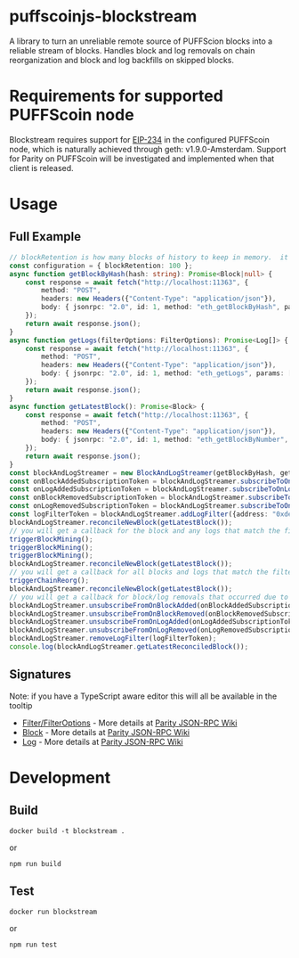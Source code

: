 # puffscoinjs-blockstream

A library to turn an unreliable remote source of PUFFScion blocks into a reliable stream of blocks.  Handles block and log removals on chain reorganization and block and log backfills on skipped blocks.

# Requirements for supported PUFFScoin node
Blockstream requires support for [EIP-234](https://github.com/ethereum/EIPs/blob/master/EIPS/eip-234.md) in the configured PUFFScoin node, which is naturally achieved through geth: v1.9.0-Amsterdam. Support for Parity on PUFFScoin will be investigated and implemented when that client is released.

# Usage

## Full Example
```typescript
// blockRetention is how many blocks of history to keep in memory.  it defaults to 100 if not supplied
const configuration = { blockRetention: 100 };
async function getBlockByHash(hash: string): Promise<Block|null> {
    const response = await fetch("http://localhost:11363", {
        method: "POST",
        headers: new Headers({"Content-Type": "application/json"}),
        body: { jsonrpc: "2.0", id: 1, method: "eth_getBlockByHash", params: [hash, false] }
    });
    return await response.json();
}
async function getLogs(filterOptions: FilterOptions): Promise<Log[]> {
    const response = await fetch("http://localhost:11363", {
        method: "POST",
        headers: new Headers({"Content-Type": "application/json"}),
        body: { jsonrpc: "2.0", id: 1, method: "eth_getLogs", params: [filterOptions] }
    });
    return await response.json();
}
async function getLatestBlock(): Promise<Block> {
    const response = await fetch("http://localhost:11363", {
        method: "POST",
        headers: new Headers({"Content-Type": "application/json"}),
        body: { jsonrpc: "2.0", id: 1, method: "eth_getBlockByNumber", params: ["latest", false] }
    });
    return await response.json();
}
const blockAndLogStreamer = new BlockAndLogStreamer(getBlockByHash, getLogs, configuration);
const onBlockAddedSubscriptionToken = blockAndLogStreamer.subscribeToOnBlockAdded(block => console.log(block));
const onLogAddedSubscriptionToken = blockAndLogStreamer.subscribeToOnLogAdded(log => console.log(log));
const onBlockRemovedSubscriptionToken = blockAndLogStreamer.subscribeToOnBlockRemoved(block => console.log(block));
const onLogRemovedSubscriptionToken = blockAndLogStreamer.subscribeToOnLogRemoved(log => console.log(log));
const logFilterToken = blockAndLogStreamer.addLogFilter({address: "0xdeadbeefdeadbeefdeadbeefdeadbeefdeadbeef", topics: ["0xbadf00dbadf00dbadf00dbadf00dbadf00dbadf00dbadf00dbadf00dbaadf00d"]});
blockAndLogStreamer.reconcileNewBlock(getLatestBlock());
// you will get a callback for the block and any logs that match the filter here
triggerBlockMining();
triggerBlockMining();
triggerBlockMining();
blockAndLogStreamer.reconcileNewBlock(getLatestBlock());
// you will get a callback for all blocks and logs that match the filter that have been added to the chain since the previous call to reconcileNewBlock
triggerChainReorg();
blockAndLogStreamer.reconcileNewBlock(getLatestBlock());
// you will get a callback for block/log removals that occurred due to the chain re-org, followed by block/log additions
blockAndLogStreamer.unsubscribeFromOnBlockAdded(onBlockAddedSubscriptionToken);
blockAndLogStreamer.unsubscribeFromOnBlockRemoved(onBlockRemovedSubscriptionToken);
blockAndLogStreamer.unsubscribeFromOnLogAdded(onLogAddedSubscriptionToken);
blockAndLogStreamer.unsubscribeFromOnLogRemoved(onLogRemovedSubscriptionToken);
blockAndLogStreamer.removeLogFilter(logFilterToken);
console.log(blockAndLogStreamer.getLatestReconciledBlock());
```

## Signatures
Note: if you have a TypeScript aware editor this will all be available in the tooltip
* [Filter/FilterOptions](https://github.com/ethereumjs/ethereumjs-blockstream/blob/master/source/models/filters.ts#L1-L10) - More details at [Parity JSON-RPC Wiki](https://wiki.parity.io/JSONRPC-eth-module#eth_newfilter)
* [Block](https://github.com/ethereumjs/ethereumjs-blockstream/blob/master/source/models/block.ts#L3-L22) - More details at [Parity JSON-RPC Wiki](https://wiki.parity.io/JSONRPC-eth-module#eth_getblockbyhash)
* [Log](https://github.com/ethereumjs/ethereumjs-blockstream/blob/master/source/models/log.ts#L1-L10) - More details at [Parity JSON-RPC Wiki](https://wiki.parity.io/JSONRPC-eth-module#eth_getfilterchanges)

# Development

## Build
```
docker build -t blockstream .
```
or
```
npm run build
```

## Test
```
docker run blockstream
````
or
```
npm run test
```
